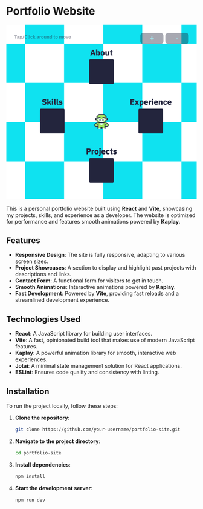 # Portfolio Website

![Screenshot of project](./public/portfolio.png)

This is a personal portfolio website built using **React** and **Vite**, showcasing my projects, skills, and experience as a developer. The website is optimized for performance and features smooth animations powered by **Kaplay**.

## Features

- **Responsive Design**: The site is fully responsive, adapting to various screen sizes.
- **Project Showcases**: A section to display and highlight past projects with descriptions and links.
- **Contact Form**: A functional form for visitors to get in touch.
- **Smooth Animations**: Interactive animations powered by **Kaplay**.
- **Fast Development**: Powered by **Vite**, providing fast reloads and a streamlined development experience.

## Technologies Used

- **React**: A JavaScript library for building user interfaces.
- **Vite**: A fast, opinionated build tool that makes use of modern JavaScript features.
- **Kaplay**: A powerful animation library for smooth, interactive web experiences.
- **Jotai**: A minimal state management solution for React applications.
- **ESLint**: Ensures code quality and consistency with linting.

## Installation

To run the project locally, follow these steps:

1. **Clone the repository**:

   ```bash
   git clone https://github.com/your-username/portfolio-site.git
   ```

2. **Navigate to the project directory**:

   ```bash
   cd portfolio-site
   ```

3. **Install dependencies**:

   ```bash
   npm install
   ```

4. **Start the development server**:

   ```bash
   npm run dev
   ```
